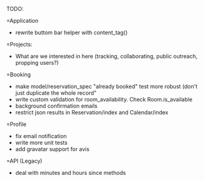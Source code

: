 TODO: 

=Application
* rewrite buttom bar helper with content_tag()

=Projects:
* What are we interested in here (tracking, collaborating, public outreach, propping users?)

=Booking
* make model/reservation_spec "already booked" test more robust (don't just duplicate the whole record"
* write custom validation for room_availability. Check Room.is_available
* background confirmation emails
* restrict json results in Reservation/index and Calendar/index

=Profile
* fix email notification
* write more unit tests
* add gravatar support for avis

=API (Legacy)

* deal with minutes and hours since methods

